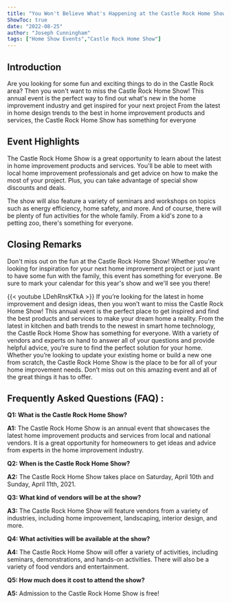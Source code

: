 ```yaml
---
title: "You Won't Believe What's Happening at the Castle Rock Home Show!"
ShowToc: true 
date: "2022-08-25"
author: "Joseph Cunningham" 
tags: ["Home Show Events","Castle Rock Home Show"]
---
```

## Introduction

Are you looking for some fun and exciting things to do in the Castle Rock area? Then you won't want to miss the Castle Rock Home Show! This annual event is the perfect way to find out what's new in the home improvement industry and get inspired for your next project From the latest in home design trends to the best in home improvement products and services, the Castle Rock Home Show has something for everyone

## Event Highlights

The Castle Rock Home Show is a great opportunity to learn about the latest in home improvement products and services. You'll be able to meet with local home improvement professionals and get advice on how to make the most of your project. Plus, you can take advantage of special show discounts and deals.

The show will also feature a variety of seminars and workshops on topics such as energy efficiency, home safety, and more. And of course, there will be plenty of fun activities for the whole family. From a kid's zone to a petting zoo, there's something for everyone.

## Closing Remarks

Don't miss out on the fun at the Castle Rock Home Show! Whether you're looking for inspiration for your next home improvement project or just want to have some fun with the family, this event has something for everyone. Be sure to mark your calendar for this year's show and we'll see you there!

{{< youtube LDehRnsKTkA >}} 
If you’re looking for the latest in home improvement and design ideas, then you won’t want to miss the Castle Rock Home Show! This annual event is the perfect place to get inspired and find the best products and services to make your dream home a reality. From the latest in kitchen and bath trends to the newest in smart home technology, the Castle Rock Home Show has something for everyone. With a variety of vendors and experts on hand to answer all of your questions and provide helpful advice, you’re sure to find the perfect solution for your home. Whether you’re looking to update your existing home or build a new one from scratch, the Castle Rock Home Show is the place to be for all of your home improvement needs. Don’t miss out on this amazing event and all of the great things it has to offer.

## Frequently Asked Questions (FAQ) :
**Q1: What is the Castle Rock Home Show?**

**A1:** The Castle Rock Home Show is an annual event that showcases the latest home improvement products and services from local and national vendors. It is a great opportunity for homeowners to get ideas and advice from experts in the home improvement industry. 

**Q2: When is the Castle Rock Home Show?**

**A2:** The Castle Rock Home Show takes place on Saturday, April 10th and Sunday, April 11th, 2021. 

**Q3: What kind of vendors will be at the show?**

**A3:** The Castle Rock Home Show will feature vendors from a variety of industries, including home improvement, landscaping, interior design, and more. 

**Q4: What activities will be available at the show?**

**A4:** The Castle Rock Home Show will offer a variety of activities, including seminars, demonstrations, and hands-on activities. There will also be a variety of food vendors and entertainment. 

**Q5: How much does it cost to attend the show?**

**A5:** Admission to the Castle Rock Home Show is free!



